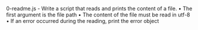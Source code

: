0-readme.js - Write a script that reads and prints the content of a file.
    • The first argument is the file path
    • The content of the file must be read in utf-8
    • If an error occurred during the reading, print the error object

